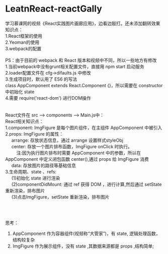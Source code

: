 # LeatnReact-reactGally
学习慕课网的视频《React实践图片画廊应用》，边看边敲打。还未添加翻转效果<br />
知识点：<br />
1.React框架的使用<br />
2.Yeoman的使用<br />
3.webpack的配置<br />
<br />
PS：由于目前的 webpack 和 React 版本和视频中不同，所以一些地方有修改<br />
    1.当前webpack中没有grunt相关配置文件，直接用 npm start 启动服务<br />
    2.loader配置文件在 cfg->difaults.js 中修改<br />
    3.生成项目时，默认用了 ES6 的写法<br />
      class AppComponent extends React.Component {}，所以需要在 constructor 中初始化 state<br />
    4.需要 require('react-dom') 进行DOM操作<br />
<br />
<br />
React文件在 src --> components --> Main.js中：<br />
React相关知识点：<br />
1.component: ImgFigure 是每个图片组件，在主组件 AppComponent 中被引入<br />
2.props: ImgFigure 的属性：<br/>
&nbsp;&nbsp;&nbsp;&nbsp; arrange: 存放状态信息，通过 arrange 设置样式styleObj<br/>
&nbsp;&nbsp;&nbsp;&nbsp; center: 存放一个图片排布函数，ImgFigure onClick 时执行。<br/>
&nbsp;&nbsp;&nbsp;&nbsp;&nbsp;&nbsp;&nbsp;&nbsp; 注:因为执行图片排布时需要 AppComponent 中的参数，所以在 AppComponent 中定义闭包函数 center(),通过 props 给 ImgFigure 消费<br/>
&nbsp;&nbsp;&nbsp;&nbsp; data: 存放图片的路径等基础信息<br/>
3.生命周期、state 、refs:<br/>
&nbsp;&nbsp;&nbsp;&nbsp; (1)初始化 state 进行渲染<br/>
&nbsp;&nbsp;&nbsp;&nbsp; (2)componentDidMount: 通过 ref 获得 DOM ，进行计算,然后通过 setState 重新渲染，排布图片<br/>
&nbsp;&nbsp;&nbsp;&nbsp; (3)点击ImgFigure，setState 重新渲染，排布图片


<br/>
<br/>

思考：<br/>
1. AppComponent 作为容器组件(视频称“大管家”)，有 state, 逻辑处理函数，结构较复杂<br/>
2. ImgFigure 作为展示组件，没有 state ,其数据来源都是 props ,结构简单;



